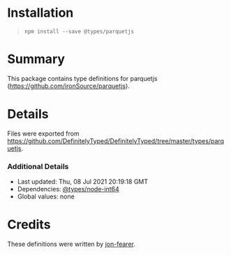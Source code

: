 # Installation
> `npm install --save @types/parquetjs`

# Summary
This package contains type definitions for parquetjs (https://github.com/ironSource/parquetjs).

# Details
Files were exported from https://github.com/DefinitelyTyped/DefinitelyTyped/tree/master/types/parquetjs.

### Additional Details
 * Last updated: Thu, 08 Jul 2021 20:19:18 GMT
 * Dependencies: [@types/node-int64](https://npmjs.com/package/@types/node-int64)
 * Global values: none

# Credits
These definitions were written by [jon-fearer](https://github.com/jon-fearer).
